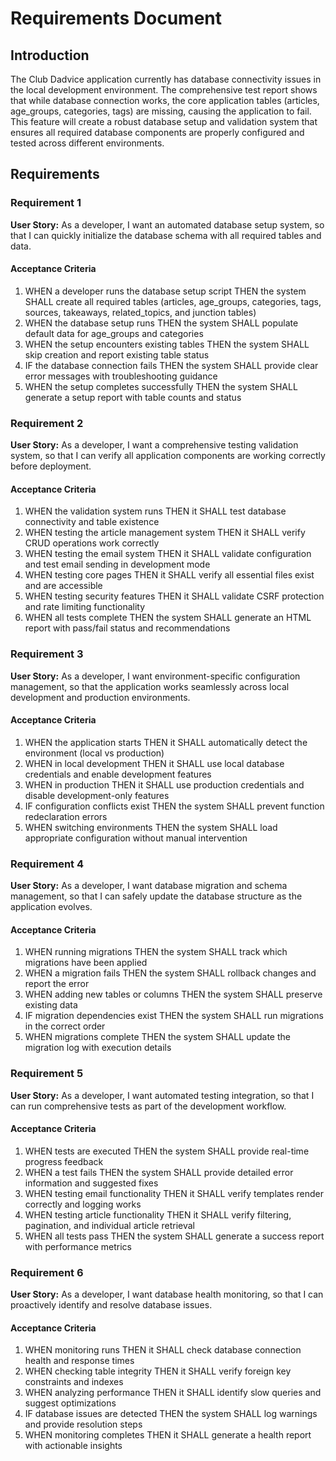 # Requirements Document

## Introduction

The Club Dadvice application currently has database connectivity issues in the local development environment. The comprehensive test report shows that while database connection works, the core application tables (articles, age_groups, categories, tags) are missing, causing the application to fail. This feature will create a robust database setup and validation system that ensures all required database components are properly configured and tested across different environments.

## Requirements

### Requirement 1

**User Story:** As a developer, I want an automated database setup system, so that I can quickly initialize the database schema with all required tables and data.

#### Acceptance Criteria

1. WHEN a developer runs the database setup script THEN the system SHALL create all required tables (articles, age_groups, categories, tags, sources, takeaways, related_topics, and junction tables)
2. WHEN the database setup runs THEN the system SHALL populate default data for age_groups and categories
3. WHEN the setup encounters existing tables THEN the system SHALL skip creation and report existing table status
4. IF the database connection fails THEN the system SHALL provide clear error messages with troubleshooting guidance
5. WHEN the setup completes successfully THEN the system SHALL generate a setup report with table counts and status

### Requirement 2

**User Story:** As a developer, I want a comprehensive testing validation system, so that I can verify all application components are working correctly before deployment.

#### Acceptance Criteria

1. WHEN the validation system runs THEN it SHALL test database connectivity and table existence
2. WHEN testing the article management system THEN it SHALL verify CRUD operations work correctly
3. WHEN testing the email system THEN it SHALL validate configuration and test email sending in development mode
4. WHEN testing core pages THEN it SHALL verify all essential files exist and are accessible
5. WHEN testing security features THEN it SHALL validate CSRF protection and rate limiting functionality
6. WHEN all tests complete THEN the system SHALL generate an HTML report with pass/fail status and recommendations

### Requirement 3

**User Story:** As a developer, I want environment-specific configuration management, so that the application works seamlessly across local development and production environments.

#### Acceptance Criteria

1. WHEN the application starts THEN it SHALL automatically detect the environment (local vs production)
2. WHEN in local development THEN it SHALL use local database credentials and enable development features
3. WHEN in production THEN it SHALL use production credentials and disable development-only features
4. IF configuration conflicts exist THEN the system SHALL prevent function redeclaration errors
5. WHEN switching environments THEN the system SHALL load appropriate configuration without manual intervention

### Requirement 4

**User Story:** As a developer, I want database migration and schema management, so that I can safely update the database structure as the application evolves.

#### Acceptance Criteria

1. WHEN running migrations THEN the system SHALL track which migrations have been applied
2. WHEN a migration fails THEN the system SHALL rollback changes and report the error
3. WHEN adding new tables or columns THEN the system SHALL preserve existing data
4. IF migration dependencies exist THEN the system SHALL run migrations in the correct order
5. WHEN migrations complete THEN the system SHALL update the migration log with execution details

### Requirement 5

**User Story:** As a developer, I want automated testing integration, so that I can run comprehensive tests as part of the development workflow.

#### Acceptance Criteria

1. WHEN tests are executed THEN the system SHALL provide real-time progress feedback
2. WHEN a test fails THEN the system SHALL provide detailed error information and suggested fixes
3. WHEN testing email functionality THEN it SHALL verify templates render correctly and logging works
4. WHEN testing article functionality THEN it SHALL verify filtering, pagination, and individual article retrieval
5. WHEN all tests pass THEN the system SHALL generate a success report with performance metrics

### Requirement 6

**User Story:** As a developer, I want database health monitoring, so that I can proactively identify and resolve database issues.

#### Acceptance Criteria

1. WHEN monitoring runs THEN it SHALL check database connection health and response times
2. WHEN checking table integrity THEN it SHALL verify foreign key constraints and indexes
3. WHEN analyzing performance THEN it SHALL identify slow queries and suggest optimizations
4. IF database issues are detected THEN the system SHALL log warnings and provide resolution steps
5. WHEN monitoring completes THEN it SHALL generate a health report with actionable insights